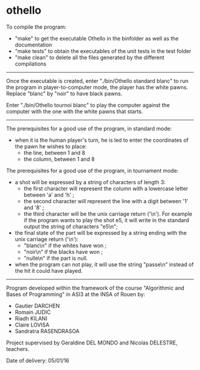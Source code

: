 # othello

To compile the program:
- "make" to get the executable Othello in the binfolder as well as the documentation
- "make tests" to obtain the executables of the unit tests in the test folder
- "make clean" to delete all the files generated by the different compilations

-------------------------------------------------- -------------------------------------------------- -----------------------------------

Once the executable is created, enter "./bin/Othello standard blanc" to run the program in player-to-computer mode,
the player has the white pawns. Replace "blanc" by "noir" to have black pawns.

Enter "./bin/Othello tournoi blanc" to play the computer against the computer with the one with the white pawns that starts.

-------------------------------------------------- -------------------------------------------------- -----------------------------------

The prerequisites for a good use of the program, in standard mode:
- when it is the human player's turn, he is led to enter the coordinates of the pawn he wishes to place:
  - the line, between 1 and 8
  - the column, between 1 and 8

The prerequisites for a good use of the program, in tournament mode:
- a shot will be expressed by a string of characters of length 3:
  - the first character will represent the column with a lowercase letter between 'a' and 'h' ;
  - the second character will represent the line with a digit between '1' and '8' ;
  - the third character will be the unix carriage return ('\n').
For example if the program wants to play the shot e5, it will write in the standard output the string of characters "e5\n";
- the final state of the part will be expressed by a string ending with the unix carriage return ('\n'):
  - "blanc\n" if the whites have won ;
  - "noir\n" if the blacks have won ;
  - "nulle\n" if the part is null.
- when the program can not play, it will use the string "passe\n" instead of the hit it could have played.

-------------------------------------------------- -------------------------------------------------- -----------------------------------

Program developed within the framework of the course "Algorithmic and Bases of Programming" in ASI3 at the INSA of Rouen by:

- Gautier DARCHEN
- Romain JUDIC
- Riadh KILANI
- Claire LOVISA
- Sandratra RASENDRASOA

Project supervised by Geraldine DEL MONDO and Nicolas DELESTRE, teachers.

Date of delivery: 05/01/16
